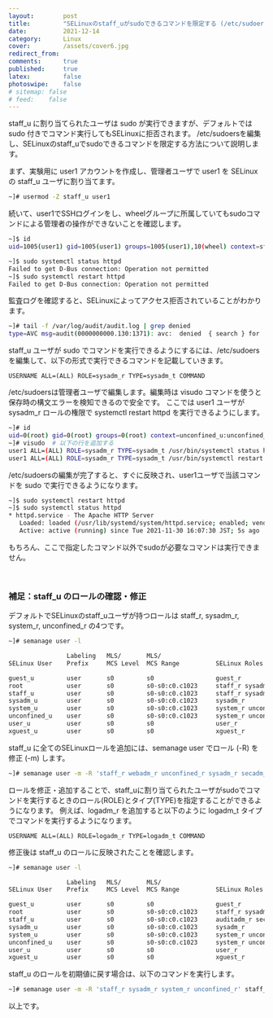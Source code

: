 ```yaml
---
layout:        post
title:         "SELinuxのstaff_uがsudoできるコマンドを限定する (/etc/sudoers)"
date:          2021-12-14
category:      Linux
cover:         /assets/cover6.jpg
redirect_from:
comments:      true
published:     true
latex:         false
photoswipe:    false
# sitemap: false
# feed:    false
---
```


staff_u に割り当てられたユーザは sudo が実行できますが、デフォルトでは sudo 付きでコマンド実行してもSELinuxに拒否されます。
/etc/sudoersを編集し、SELinuxのstaff_uでsudoできるコマンドを限定する方法について説明します。

まず、実験用に user1 アカウントを作成し、管理者ユーザで user1 を SELinux の staff_u ユーザに割り当てます。
```bash
~]# usermod -Z staff_u user1
```
続いて、user1でSSHログインをし、wheelグループに所属していてもsudoコマンドによる管理者の操作ができないことを確認します。
```bash
~]$ id
uid=1005(user1) gid=1005(user1) groups=1005(user1),10(wheel) context=staff_u:staff_r:staff_t:s0-s0:c0.c1023

~]$ sudo systemctl status httpd
Failed to get D-Bus connection: Operation not permitted
~]$ sudo systemctl restart httpd
Failed to get D-Bus connection: Operation not permitted
```
監査ログを確認すると、SELinuxによってアクセス拒否されていることがわかります。
```bash
~]# tail -f /var/log/audit/audit.log | grep denied
type=AVC msg=audit(0000000000.130:1371): avc:  denied  { search } for  pid=11009 comm="systemctl" name="1" dev="proc" ino=7192 scontext=staff_u:staff_r:staff_sudo_t:s0-s0:c0.c1023 tcontext=system_u:system_r:init_t:s0 tclass=dir permissive=0
```
staff_u ユーザが sudo でコマンドを実行できるようにするには、/etc/sudoers を編集して、以下の形式で実行できるコマンドを記載していきます。
```
USERNAME ALL=(ALL) ROLE=sysadm_r TYPE=sysadm_t COMMAND
```

/etc/sudoersは管理者ユーザで編集します。編集時は visudo コマンドを使うと保存時の構文エラーを検知できるので安全です。
ここでは user1 ユーザが sysadm_r ロールの権限で systemctl restart httpd を実行できるようにします。
```bash
~]# id
uid=0(root) gid=0(root) groups=0(root) context=unconfined_u:unconfined_r:unconfined_t:s0-s0:c0.c1023
~]# visudo  # 以下の行を追加する
user1 ALL=(ALL) ROLE=sysadm_r TYPE=sysadm_t /usr/bin/systemctl status httpd
user1 ALL=(ALL) ROLE=sysadm_r TYPE=sysadm_t /usr/bin/systemctl restart httpd
```
/etc/sudoersの編集が完了すると、すぐに反映され、user1ユーザで当該コマンドを sudo で実行できるようになります。
```bash
~]$ sudo systemctl restart httpd
~]$ sudo systemctl status httpd
* httpd.service - The Apache HTTP Server
   Loaded: loaded (/usr/lib/systemd/system/httpd.service; enabled; vendor preset: disabled)
   Active: active (running) since Tue 2021-11-30 16:07:30 JST; 5s ago
```
もちろん、ここで指定したコマンド以外でsudoが必要なコマンドは実行できません。

<br>

### 補足：staff_u のロールの確認・修正

デフォルトでSELinuxのstaff_uユーザが持つロールは staff_r, sysadm_r, system_r, unconfined_r の4つです。
```bash
~]# semanage user -l

                Labeling   MLS/       MLS/
SELinux User    Prefix     MCS Level  MCS Range          SELinux Roles

guest_u         user       s0         s0                 guest_r
root            user       s0         s0-s0:c0.c1023     staff_r sysadm_r system_r unconfined_r
staff_u         user       s0         s0-s0:c0.c1023     staff_r sysadm_r system_r unconfined_r
sysadm_u        user       s0         s0-s0:c0.c1023     sysadm_r
system_u        user       s0         s0-s0:c0.c1023     system_r unconfined_r
unconfined_u    user       s0         s0-s0:c0.c1023     system_r unconfined_r
user_u          user       s0         s0                 user_r
xguest_u        user       s0         s0                 xguest_r
```

staff_u に全てのSELinuxロールを追加には、semanage user でロール (-R) を修正 (-m) します。
```bash
~]# semanage user -m -R 'staff_r webadm_r unconfined_r sysadm_r secadm_r logadm_r dbadm_r auditadm_r' staff_u
```
ロールを修正・追加することで、staff_uに割り当てられたユーザがsudoでコマンドを実行するときのロール(ROLE)とタイプ(TYPE)を指定することができるようになります。
例えば、logadm_r を追加すると以下のように logadm_t タイプでコマンドを実行するようになります。
```
USERNAME ALL=(ALL) ROLE=logadm_r TYPE=logadm_t COMMAND
```
修正後は staff_u のロールに反映されたことを確認します。
```bash
~]# semanage user -l

                Labeling   MLS/       MLS/
SELinux User    Prefix     MCS Level  MCS Range          SELinux Roles

guest_u         user       s0         s0                 guest_r
root            user       s0         s0-s0:c0.c1023     staff_r sysadm_r system_r unconfined_r
staff_u         user       s0         s0-s0:c0.c1023     auditadm_r secadm_r staff_r sysadm_r unconfined_r dbadm_r logadm_r webadm_r
sysadm_u        user       s0         s0-s0:c0.c1023     sysadm_r
system_u        user       s0         s0-s0:c0.c1023     system_r unconfined_r
unconfined_u    user       s0         s0-s0:c0.c1023     system_r unconfined_r
user_u          user       s0         s0                 user_r
xguest_u        user       s0         s0                 xguest_r
```
staff_u のロールを初期値に戻す場合は、以下のコマンドを実行します。
```bash
~]# semanage user -m -R 'staff_r sysadm_r system_r unconfined_r' staff_u
```
以上です。

